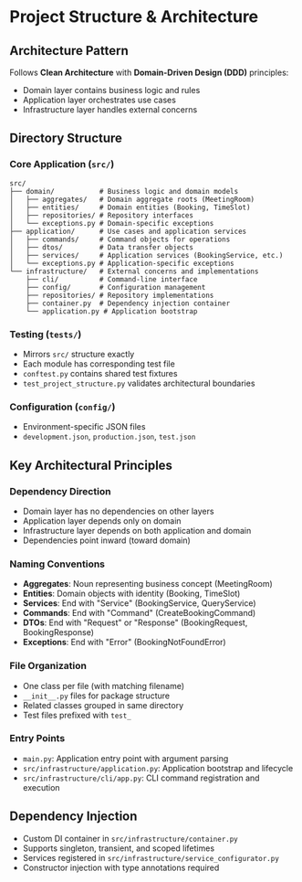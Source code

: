 # Project Structure & Architecture

## Architecture Pattern
Follows **Clean Architecture** with **Domain-Driven Design (DDD)** principles:
- Domain layer contains business logic and rules
- Application layer orchestrates use cases
- Infrastructure layer handles external concerns

## Directory Structure

### Core Application (`src/`)
```
src/
├── domain/           # Business logic and domain models
│   ├── aggregates/   # Domain aggregate roots (MeetingRoom)
│   ├── entities/     # Domain entities (Booking, TimeSlot)
│   ├── repositories/ # Repository interfaces
│   └── exceptions.py # Domain-specific exceptions
├── application/      # Use cases and application services
│   ├── commands/     # Command objects for operations
│   ├── dtos/         # Data transfer objects
│   ├── services/     # Application services (BookingService, etc.)
│   └── exceptions.py # Application-specific exceptions
└── infrastructure/   # External concerns and implementations
    ├── cli/          # Command-line interface
    ├── config/       # Configuration management
    ├── repositories/ # Repository implementations
    ├── container.py  # Dependency injection container
    └── application.py # Application bootstrap
```

### Testing (`tests/`)
- Mirrors `src/` structure exactly
- Each module has corresponding test file
- `conftest.py` contains shared test fixtures
- `test_project_structure.py` validates architectural boundaries

### Configuration (`config/`)
- Environment-specific JSON files
- `development.json`, `production.json`, `test.json`

## Key Architectural Principles

### Dependency Direction
- Domain layer has no dependencies on other layers
- Application layer depends only on domain
- Infrastructure layer depends on both application and domain
- Dependencies point inward (toward domain)

### Naming Conventions
- **Aggregates**: Noun representing business concept (MeetingRoom)
- **Entities**: Domain objects with identity (Booking, TimeSlot)
- **Services**: End with "Service" (BookingService, QueryService)
- **Commands**: End with "Command" (CreateBookingCommand)
- **DTOs**: End with "Request" or "Response" (BookingRequest, BookingResponse)
- **Exceptions**: End with "Error" (BookingNotFoundError)

### File Organization
- One class per file (with matching filename)
- `__init__.py` files for package structure
- Related classes grouped in same directory
- Test files prefixed with `test_`

### Entry Points
- `main.py`: Application entry point with argument parsing
- `src/infrastructure/application.py`: Application bootstrap and lifecycle
- `src/infrastructure/cli/app.py`: CLI command registration and execution

## Dependency Injection
- Custom DI container in `src/infrastructure/container.py`
- Supports singleton, transient, and scoped lifetimes
- Services registered in `src/infrastructure/service_configurator.py`
- Constructor injection with type annotations required